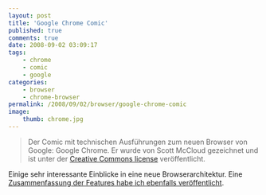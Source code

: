 ```yaml
---
layout: post
title: 'Google Chrome Comic'
published: true
comments: true
date: 2008-09-02 03:09:17
tags:
    - chrome
    - comic
    - google
categories:
    - browser
    - chrome-browser
permalink: /2008/09/02/browser/google-chrome-comic
image:
    thumb: chrome.jpg
---
```

> Der Comic mit technischen Ausführungen zum neuen Browser von Google: Google Chrome. Er wurde von Scott McCloud gezeichnet und ist unter der [Creative Commons license][1] veröffentlicht.



Einige sehr interessante Einblicke in eine neue Browserarchitektur. Eine [Zusammenfassung der Features habe ich ebenfalls veröffentlicht][2].






  





  





  





  





  





  





  





  





  





  





  





  





  





  





  





  





  





  





  





  





  





  





  





  





  





  





  





  





  





  





  





  





  





  





  





  





  


 [1]: http://creativecommons.org/licenses/by-nc-nd/2.5 "CC Lizenz lesen"
 [2]: http://mediavrog.net/blog/2008/09/02/browser/google-chrome-googles-antwort-auf-neue-anforderungen-im-browsermarkt/ "Beitrag zu Googles Chrome Browser hier im Blog lesen"